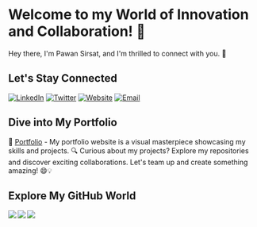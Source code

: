 # Welcome to my World of Innovation and Collaboration! 🌟

Hey there, I'm Pawan Sirsat, and I'm thrilled to connect with you. 👋

## Let's Stay Connected
[![LinkedIn](https://img.shields.io/badge/-LinkedIn-0077B5?style=for-the-badge&logo=LinkedIn&logoColor=white)](https://www.linkedin.com/in/pawan-sirsat-72a0ba174/)
[![Twitter](https://img.shields.io/badge/-Twitter-1DA1F2?style=for-the-badge&logo=Twitter&logoColor=white)](https://twitter.com/sirsat_pawan)
[![Website](https://img.shields.io/badge/-Website-FF5722?style=for-the-badge)](https://pawansirsat.github.io/Portfolio-Website/)
[![Email](https://img.shields.io/badge/-Email-D14836?style=for-the-badge)](mailto:p1.sirsat1998@gmail.com)

## Dive into My Portfolio
📂 [Portfolio](https://pawansirsat.github.io/Portfolio-Website/) - My portfolio website is a visual masterpiece showcasing my skills and projects.
🔍 Curious about my projects? Explore my repositories and discover exciting collaborations.
Let's team up and create something amazing! 😄💡

## Explore My GitHub World
<div>
<a href="https://github-readme-stats.vercel.app/api?username=PawanSirsat&theme=tokyonight">
  <img  align="left" src="https://github-readme-stats.vercel.app/api?username=PawanSirsat&count_private=true&show_icons=true&theme=tokyonight" />
</a>
<a href="https://github-readme-stats.vercel.app/api/top-langs/?username=PawanSirsat&hide=php&theme=tokyonight&count_private=false&layout=compact">
  <img align="left" src="https://github-readme-stats.vercel.app/api/top-langs/?username=PawanSirsat&hide=php&theme=tokyonight&count_private=false&layout=compact" />
</a>
<a style="margin-left: 10px;" href="https://github-readme-streak-stats.herokuapp.com/?user=PawanSirsat&hide=php&theme=tokyonight">
  <img align="left" src="https://github-readme-streak-stats.herokuapp.com/?user=PawanSirsat&hide=php&theme=tokyonight" />
</a>
</div>


